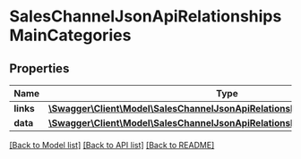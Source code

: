 # SalesChannelJsonApiRelationshipsMainCategories

## Properties
Name | Type | Description | Notes
------------ | ------------- | ------------- | -------------
**links** | [**\Swagger\Client\Model\SalesChannelJsonApiRelationshipsMainCategoriesLinks**](SalesChannelJsonApiRelationshipsMainCategoriesLinks.md) |  | [optional] 
**data** | [**\Swagger\Client\Model\SalesChannelJsonApiRelationshipsMainCategoriesData[]**](SalesChannelJsonApiRelationshipsMainCategoriesData.md) |  | [optional] 

[[Back to Model list]](../../README.md#documentation-for-models) [[Back to API list]](../../README.md#documentation-for-api-endpoints) [[Back to README]](../../README.md)

